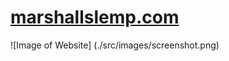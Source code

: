 # [marshallslemp.com](http://www.marshallslemp.com)

![Image of Website]
(./src/images/screenshot.png)